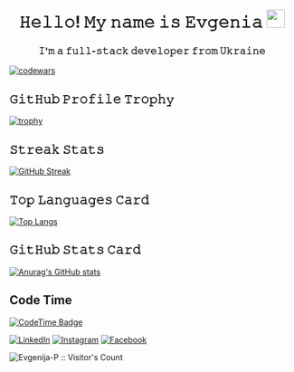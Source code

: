 <h1 align="center">𝙷𝚎𝚕𝚕𝚘!   𝙼𝚢 𝚗𝚊𝚖𝚎 𝚒𝚜 𝙴𝚟𝚐𝚎𝚗𝚒𝚊 <img src="https://github.com/blackcater/blackcater/raw/main/images/Hi.gif" height="32"/></h1>
<h3 align="center">𝙸'𝚖 𝚊 𝚏𝚞𝚕𝚕-𝚜𝚝𝚊𝚌𝚔 𝚍𝚎𝚟𝚎𝚕𝚘𝚙𝚎𝚛 𝚏𝚛𝚘𝚖 𝚄𝚔𝚛𝚊𝚒𝚗𝚎</h3>



[![codewars](https://www.codewars.com/users/Evheniia/badges/large)](https://www.codewars.com/users/Evheniia) 


<h2> 𝙶𝚒𝚝𝙷𝚞𝚋 𝙿𝚛𝚘𝚏𝚒𝚕𝚎 𝚃𝚛𝚘𝚙𝚑𝚢</h2>

[![trophy](https://github-profile-trophy.vercel.app/?username=Evgenija-P&theme=tokyonight&margin-w=15&no-frame=true&no-bg=true)](https://github.com/Evgenija-P/github-profile-trophy)


<h2>𝚂𝚝𝚛𝚎𝚊𝚔 𝚂𝚝𝚊𝚝𝚜</h2>

[![GitHub Streak](https://streak-stats.demolab.com/?user=Evgenija-P&theme=tokyonight_duo)](https://git.io/streak-stats)

<h2>𝚃𝚘𝚙 𝙻𝚊𝚗𝚐𝚞𝚊𝚐𝚎𝚜 𝙲𝚊𝚛𝚍</h2>

[![Top Langs](https://github-readme-stats.vercel.app/api/top-langs/?username=Evgenija-P&layout=compact&theme=tokyonight)](https://github.com/Evgenija-P/github-readme-stats)

<h2>𝙶𝚒𝚝𝙷𝚞𝚋 𝚂𝚝𝚊𝚝𝚜 𝙲𝚊𝚛𝚍</h2>

[![Anurag's GitHub stats](https://github-readme-stats.vercel.app/api?username=Evgenija-P&theme=tokyonight)](https://github.com/Evgenija-P/github-readme-stats)


<h2>Code Time</h2>

[![CodeTime Badge](https://img.shields.io/endpoint?style=social&color=222&url=https%3A%2F%2Fapi.codetime.dev%2Fshield%3Fid%3D29965%26project%3D%26in=0)](https://codetime.dev)



<a href="https://www.linkedin.com/in/evheniya-poduzova/" target="_blank"><img src="https://img.shields.io/badge/LinkedIn-%230077B5.svg?&style=flat-square&logo=linkedin&logoColor=white" alt="LinkedIn"></a>
<a href="https://www.instagram.com/evgenija_borisjuk/" target="_blank"><img src="https://img.shields.io/badge/Instagram-%23E4405F.svg?&style=flat-square&logo=instagram&logoColor=white" alt="Instagram"></a>
<a href="https://www.facebook.com/evgenia.borisuk" target="_blank"><img src="https://img.shields.io/badge/Facebook-%231877F2.svg?&style=flat-square&logo=facebook&logoColor=white" alt="Facebook"></a>
<br>


<img src="https://profile-counter.glitch.me/{Evgenija-P}/count.svg" alt="Evgenija-P :: Visitor's Count" />
<!--
**Evgenija-P/Evgenija-P** is a ✨ _special_ ✨ repository because its `README.md` (this file) appears on your GitHub profile.

Here are some ideas to get you started:

- 🔭 I’m currently working on ...
- 🌱 I’m currently learning ...
- 👯 I’m looking to collaborate on ...
- 🤔 I’m looking for help with ...
- 💬 Ask me about ...
- 📫 How to reach me: ...
- 😄 Pronouns: ...
- ⚡ Fun fact: ...
-->
